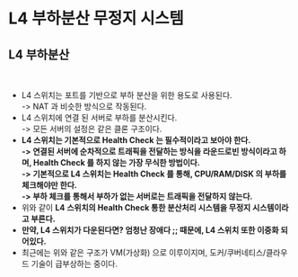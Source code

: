 # L4 부하분산 무정지 시스템

## L4 부하분산

<figure><img src="../../../../../.gitbook/assets/스크린샷 2024-01-14 09.12.16.png" alt=""><figcaption></figcaption></figure>

* L4 스위치는 포트를 기반으로 부하 분산을 위한 용도로 사용된다. \
  \-> NAT 과 비슷한 방식으로 작동된다.&#x20;
* L4 스위치에 연결 된 서버로 부하를 분산시킨다. \
  \-> 모든 서버의 설정은 같은 클론 구조이다.&#x20;
* **L4 스위치는 기본적으로 Health Check 는 필수적이라고 보아야 한다.** \
  **-> 연결된 서버에 순차적으로 트래픽을 전달하는 방식을 라운드로빈 방식이라고 하며, Health Check 를 하지 않는 가장 무식한 방법이다.** \
  **-> 기본적으로 L4 스위치는 Health Check 를 통해, CPU/RAM/DISK 의 부하를 체크해야만 한다.**  \
  **-> 부하 체크를 통해서 부하가 없는 서버로는 트래픽을 전달하지 않는다.**&#x20;
* 위와 같이 **L4 스위치의 Health Check 통한 분산처리 시스템을 무정지 시스템이라고 부른다.**&#x20;
* **만약, L4 스위치가 다운된다면? 엄청난 장애다 ;; 때문에, L4 스위치 또한 이중화 되어있다.**&#x20;
* 최근에는 위와 같은 구조가 VM(가상화) 으로 이루이지며, 도커/쿠버네티스/클라우드 기술이 급부상하는 중이다.&#x20;
